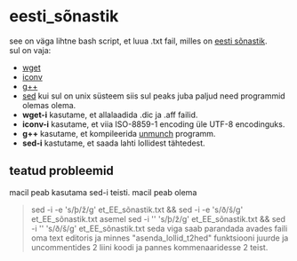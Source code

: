 # eesti_sõnastik

see on väga lihtne bash script, et luua .txt fail, milles on [eesti sõnastik](http://www.meso.ee/~jjpp/speller/). <br>
sul on vaja: <br>
- [wget](https://en.wikipedia.org/wiki/Wget) 
- [iconv](https://en.wikipedia.org/wiki/Iconv) 
- [g++](https://gcc.gnu.org/)
- [sed](https://en.wikipedia.org/wiki/Sed) 
kui sul on unix süsteem siis sul peaks juba paljud need programmid olemas olema.
- **wget-i** kasutame, et allalaadida .dic ja .aff failid.
- **iconv-i** kasutame, et viia ISO-8859-1 encoding üle UTF-8 encodinguks.
- **g++** kasutame, et kompileerida [unmunch](https://github.com/hunspell/hunspell/tree/master/src/tools) programm.
- **sed-i** kastutame, et saada lahti lollidest tähtedest.
## teatud probleemid
macil peab kasutama sed-i teisti. macil peab olema 
> sed -i -e 's/þ/ž/g' et_EE_sõnastik.txt && sed -i -e 's/ð/š/g' et_EE_sõnastik.txt
asemel 
> sed -i '' 's/þ/ž/g' et_EE_sõnastik.txt && sed -i '' 's/ð/š/g' et_EE_sõnastik.txt
seda viga saab parandada avades faili oma text editoris ja minnes "asenda_lollid_t2hed" funktsiooni juurde ja uncommentides 2 liini koodi ja pannes kommenaaridesse 2 teist.
